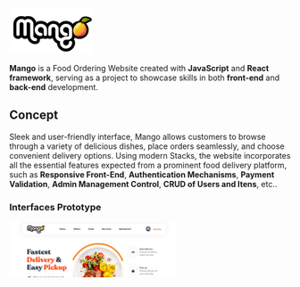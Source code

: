 ![image](https://github.com/Dinista/Food-Ordering-Mango/blob/main/front-end/src/assets/logo.png)

__Mango__ is a Food Ordering Website created with __JavaScript__ and __React framework__, serving as a project to showcase skills in both __front-end__ and __back-end__ development.

## Concept

Sleek and user-friendly interface, Mango allows customers to browse through a variety of delicious dishes, place orders seamlessly, and choose convenient delivery options. Using modern Stacks, the website incorporates all the essential features expected from a prominent food delivery platform, such as __Responsive Front-End__, __Authentication Mechanisms__, __Payment Validation__, __Admin Management Control__, __CRUD of Users and Itens__, etc..

### Interfaces Prototype

<div style= "width: 300px; height: 100px; overflow: hidden;">
  <img src="https://github.com/Dinista/Food-Ordering-Mango/blob/main/front-end/src/assets/Screenshots/food-ordering-.png" style="width: 550px;" />
</div>
